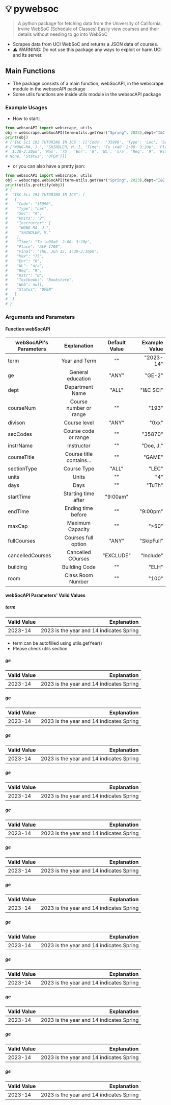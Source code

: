# **💡 pywebsoc**

> A python package for fetching data from the University of California, Irvine WebSoC (Schedule of Classes)
> Easily view courses and their details without needing to go into WebSoC

- Scrapes data from UCI WebSoC and returns a JSON data of courses.
- :warning: WARNING: Do not use this package any ways to exploit or harm UCI and its server.

## **Main Functions** ##
- The package consists of a main function, webSocAPI, in the webscrape module in the websocAPI package
- Some utils functions are inside utils module in the websocAPI package

### **Example Usages** ##

- How to start:

```python
from websocAPI import webscrape, utils
obj = webscrape.webSocAPI(term=utils.getYear("Spring", 2023),dept="I&C SCI", courseNum="193")
print(obj)
# {'I&C Sci 193 TUTORING IN ICS': [{'Code': '35990', 'Type': 'Lec', 'Sec': 'A', 'Units': '2', 'Instructor': 
# ['WONG-MA, J.', 'SHINDLER, M.'], 'Time': 'Tu \xa0  2:00- 3:20p', 'Place': 'ALP 1700', 'Final': 'Thu, Jun 15,
#  1:30-3:30pm', 'Max': '75', 'Enr': '0', 'WL': 'n/a', 'Req': '9', 'Rstr': 'B', 'Textbooks': 'Bookstore', 'Web': 
# None, 'Status': 'OPEN'}]}
```
- or you can also have a pretty json:
```python
from websocAPI import webscrape, utils
obj = webscrape.webSocAPI(term=utils.getYear("Spring", 2023),dept="I&C SCI", courseNum="193")
print(utils.prettify(obj))
# {
#  "I&C Sci 193 TUTORING IN ICS": [
#   {
#    "Code": "35990",
#    "Type": "Lec",
#    "Sec": "A",
#    "Units": "2",
#    "Instructor": [
#     "WONG-MA, J.",
#     "SHINDLER, M."
#    ],
#    "Time": "Tu \u00a0  2:00- 3:20p",
#    "Place": "ALP 1700",
#    "Final": "Thu, Jun 15, 1:30-3:30pm",
#    "Max": "75",
#    "Enr": "0",
#    "WL": "n/a",
#    "Req": "9",
#    "Rstr": "B",
#    "Textbooks": "Bookstore",
#    "Web": null,
#    "Status": "OPEN"
#   }
#  ]
# }
```

### **Arguments and Parameters** ###

#### Function webSocAPI  ####

| webSocAPI's Parameters | Explanation |Default Value| Example Value|
| ------------- |:-------------:| :--------:| --------:|
| term          | Year and Term | ""        | "2023-14" |
| ge            | General education |  "ANY"   | "GE-2" |
| dept          | Department Name|   "ALL"    | "I&C SCI" |
| courseNum     | Course number or range     |    ""    | "193" |
| divison       | Course level      |   "ANY"    | "0xx" |
| secCodes      | Course code or range      |   ""   | "35870" |
| instrName     | Instructor      | ""    | "Doe, J." |
| courseTitle   | Course title contains...      | ""    | "GAME" |
| sectionType   | Course Type      |   "ALL"    | "LEC"  |
| units         | Units      | ""    | "4" |
| days          | Days     |  ""   | "TuTh" |
| startTime     | Starting time after      |  "9:00am"   | 
| endTime       | Ending time before      |  ""   | "9:00pm" |
| maxCap        | Maximum Capacity      |  ""  | ">50" |
| fullCourses   | Courses full option      |  "ANY"   |  "SkipFull" |
| cancelledCourses | Cancelled COurses     |  "EXCLUDE" | "Include" |
| building      | Building Code      |  ""   | "ELH" |
| room          | Class Room Number      |  ""  | "100" |

#### webSocAPI Parameters' Valid Values ####

##### term #####

| Valid Value | Explanation |
| ------------- |-------------:|
| 2023-14        | 2023 is the year and 14 indicates Spring |

- term can be autofilled using utils.getYear()
- Please check utils section

##### ge #####

| Valid Value | Explanation |
| ------------- |-------------:|
| 2023-14        | 2023 is the year and 14 indicates Spring |

##### ge #####

| Valid Value | Explanation |
| ------------- |-------------:|
| 2023-14        | 2023 is the year and 14 indicates Spring |

##### ge #####

| Valid Value | Explanation |
| ------------- |-------------:|
| 2023-14        | 2023 is the year and 14 indicates Spring |

##### ge #####

| Valid Value | Explanation |
| ------------- |-------------:|
| 2023-14        | 2023 is the year and 14 indicates Spring |

##### ge #####

| Valid Value | Explanation |
| ------------- |-------------:|
| 2023-14        | 2023 is the year and 14 indicates Spring |

##### ge #####

| Valid Value | Explanation |
| ------------- |-------------:|
| 2023-14        | 2023 is the year and 14 indicates Spring |

##### ge #####

| Valid Value | Explanation |
| ------------- |-------------:|
| 2023-14        | 2023 is the year and 14 indicates Spring |

##### ge #####

| Valid Value | Explanation |
| ------------- |-------------:|
| 2023-14        | 2023 is the year and 14 indicates Spring |

##### ge #####

| Valid Value | Explanation |
| ------------- |-------------:|
| 2023-14        | 2023 is the year and 14 indicates Spring |

##### ge #####

| Valid Value | Explanation |
| ------------- |-------------:|
| 2023-14        | 2023 is the year and 14 indicates Spring |

##### ge #####

| Valid Value | Explanation |
| ------------- |-------------:|
| 2023-14        | 2023 is the year and 14 indicates Spring |

##### ge #####

| Valid Value | Explanation |
| ------------- |-------------:|
| 2023-14        | 2023 is the year and 14 indicates Spring |
